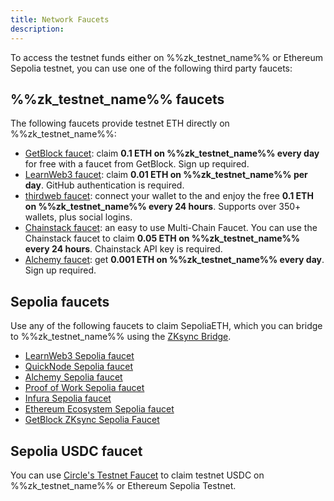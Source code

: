 ```yaml
---
title: Network Faucets
description:
---
```


To access the testnet funds either on %%zk_testnet_name%% or Ethereum Sepolia testnet, you can use one of the following third party faucets:

## %%zk_testnet_name%% faucets

The following faucets provide testnet ETH directly on %%zk_testnet_name%%:

- [GetBlock faucet](https://getblock.io/faucet/zksync-sepolia/): claim **0.1 ETH on %%zk_testnet_name%% every day**
for free with a faucet from GetBlock. Sign up required.
- [LearnWeb3 faucet](https://learnweb3.io/faucets/zksync_sepolia/): claim **0.01 ETH on %%zk_testnet_name%% per day**.
GitHub authentication is required.
- [thirdweb faucet](https://thirdweb.com/zksync-sepolia-testnet): connect your wallet to the and enjoy
the free **0.1 ETH on %%zk_testnet_name%% every 24 hours**. Supports over 350+ wallets, plus social logins.
- [Chainstack faucet](https://faucet.chainstack.com/zksync-testnet-faucet): an easy to use
Multi-Chain Faucet. You can use the Chainstack faucet to claim **0.05 ETH
on %%zk_testnet_name%% every 24 hours**. Chainstack API key is required.
- [Alchemy faucet](https://www.alchemy.com/faucets/zksync-sepolia?a=zksync): get **0.001 ETH on %%zk_testnet_name%% every day**.
Sign up required.

## Sepolia faucets

Use any of the following faucets to claim SepoliaETH, which you can bridge to %%zk_testnet_name%%
using the [ZKsync Bridge](https://portal.zksync.io/bridge?network=sepolia).

- [LearnWeb3 Sepolia faucet](https://learnweb3.io/faucets/sepolia)
- [QuickNode Sepolia faucet](https://faucet.quicknode.com/ethereum/sepolia)
- [Alchemy Sepolia faucet](https://www.alchemy.com/faucets/zksync-sepolia)
- [Proof of Work Sepolia faucet](https://sepolia-faucet.pk910.de/)
- [Infura Sepolia faucet](https://www.infura.io/faucet/sepolia/)
- [Ethereum Ecosystem Sepolia faucet](https://www.ethereum-ecosystem.com/faucets/ethereum-sepolia)
- [GetBlock ZKsync Sepolia Faucet](https://getblock.io/faucet/zksync-sepolia/)

## Sepolia USDC faucet

You can use [Circle's Testnet Faucet](https://faucet.circle.com/) to claim testnet USDC on %%zk_testnet_name%% or Ethereum Sepolia Testnet.
